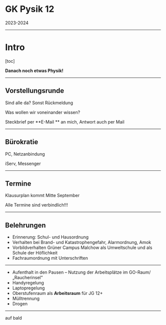 # GK Pysik 12

2023-2024

---

# Intro

[toc]

**Danach noch etwas Physik!**

---

## Vorstellungsrunde

Sind alle da? Sonst Rückmeldung

Was wollen wir voneinander wissen?

Steckbrief per **E-Mail ** an mich, Antwort auch per Mail

---

## Bürokratie

PC, Netzanbindung

iServ, Messenger

---

## Termine

Klausurplan kommt Mitte September

Alle Termine sind verbindlich!!!

---

## Belehrungen

* Erinnerung: Schul- und Hausordnung
* Verhalten bei Brand- und Katastrophengefahr, Alarmordnung, Amok
* Vorbildverhalten Grüner Campus Malchow als Umweltschule und als Schule der Höflichkeit
* Fachraumordnung mit Unterschriften

---

* Aufenthalt in den Pausen – Nutzung der Arbeitsplätze im GO-Raum/ „Raucherinsel“
* Handyregelung
* Laptopregelung
* Oberstufenraum als **Arbeitsraum** für JG 12+
* Mülltrennung
* Drogen

---

auf bald
